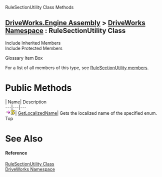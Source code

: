 RuleSectionUtility Class Methods   
  
[DriveWorks.Engine Assembly](topic2156.md) > [DriveWorks Namespace](topic2159.md) : RuleSectionUtility Class  
---  
  
Include Inherited Members    
Include Protected Members    


Glossary Item Box

For a list of all members of this type, see [RuleSectionUtility members](topic5270.md).

# Public Methods

| Name| Description  
---|---|---  
![Public Method](dotnetimages/publicMethod.gif)![static \(Shared in Visual Basic\)](dotnetimages/static.gif)| [GetLocalizedName](topic5276.md)| Gets the localized name of the specified enum.   
Top

# See Also

#### Reference

[RuleSectionUtility Class](topic5269.md)   
[DriveWorks Namespace](topic2159.md)


